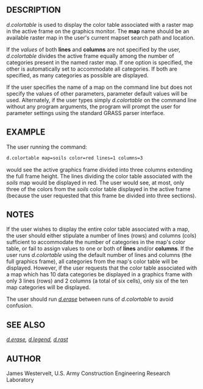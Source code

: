## DESCRIPTION

*d.colortable* is used to display the color table associated with a
raster map in the active frame on the graphics monitor. The **map** name
should be an available raster map in the user's current mapset search
path and location.

If the *values* of both **lines** and **columns** are not specified by
the user, *d.colortable* divides the active frame equally among the
number of categories present in the named raster map. If one option is
specified, the other is automatically set to accommodate all categories.
If both are specified, as many categories as possible are displayed.

If the user specifies the name of a map on the command line but does not
specify the values of other parameters, parameter default values will be
used. Alternately, if the user types simply *d.colortable* on the
command line without any program arguments, the program will prompt the
user for parameter settings using the standard GRASS parser interface.

## EXAMPLE

The user running the command:

```sh
d.colortable map=soils color=red lines=1 columns=3
```

would see the active graphics frame divided into three columns extending
the full frame height. The lines dividing the color table associated
with the *soils* map would be displayed in red. The user would see, at
most, only three of the colors from the *soils* color table displayed in
the active frame (because the user requested that this frame be divided
into three sections).

## NOTES

If the user wishes to display the entire color table associated with a
map, the user should either stipulate a number of lines (rows) and
columns (cols) sufficient to accommodate the number of categories in the
map's color table, or fail to assign values to one or both of **lines**
and/or **columns**. If the user runs *d.colortable* using the default
number of lines and columns (the full graphics frame), all categories
from the map's color table will be displayed. However, if the user
requests that the color table associated with a map which has 10 data
categories be displayed in a graphics frame with only 3 lines (rows) and
2 columns (a total of six cells), only six of the ten map categories
will be displayed.

The user should run *[d.erase](d.erase.md)* between runs of
*d.colortable* to avoid confusion.

## SEE ALSO

*[d.erase](d.erase.md), [d.legend](d.legend.md), [d.rast](d.rast.md)*

## AUTHOR

James Westervelt, U.S. Army Construction Engineering Research Laboratory
